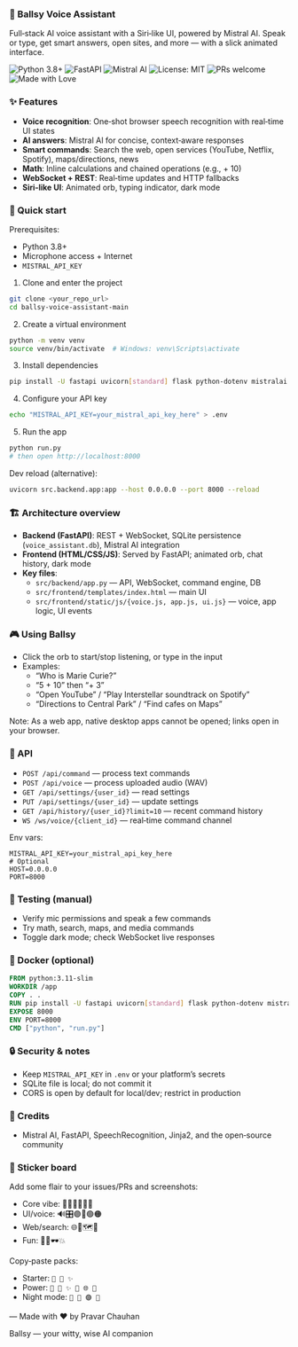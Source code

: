 ### 🎤 Ballsy Voice Assistant

Full‑stack AI voice assistant with a Siri‑like UI, powered by Mistral AI. Speak or type, get smart answers, open sites, and more — with a slick animated interface.

![Python 3.8+](https://img.shields.io/badge/Python-3.8%2B-blue?logo=python)
![FastAPI](https://img.shields.io/badge/FastAPI-0.100%2B-009688?logo=fastapi)
![Mistral AI](https://img.shields.io/badge/Mistral%20AI-enabled-6f42c1)
![License: MIT](https://img.shields.io/badge/License-MIT-yellow.svg)
![PRs welcome](https://img.shields.io/badge/PRs-welcome-brightgreen.svg?logo=git)
![Made with Love](https://img.shields.io/badge/made%20with-❤️-ff69b4)

### ✨ Features

- **Voice recognition**: One‑shot browser speech recognition with real‑time UI states
- **AI answers**: Mistral AI for concise, context‑aware responses
- **Smart commands**: Search the web, open services (YouTube, Netflix, Spotify), maps/directions, news
- **Math**: Inline calculations and chained operations (e.g., + 10)
- **WebSocket + REST**: Real‑time updates and HTTP fallbacks
- **Siri‑like UI**: Animated orb, typing indicator, dark mode

### 🚀 Quick start

Prerequisites:
- Python 3.8+
- Microphone access + Internet
- `MISTRAL_API_KEY`

1) Clone and enter the project
```bash
git clone <your_repo_url>
cd ballsy-voice-assistant-main
```

2) Create a virtual environment
```bash
python -m venv venv
source venv/bin/activate  # Windows: venv\Scripts\activate
```

3) Install dependencies
```bash
pip install -U fastapi uvicorn[standard] flask python-dotenv mistralai SpeechRecognition pydantic python-multipart websockets jinja2
```

4) Configure your API key
```bash
echo "MISTRAL_API_KEY=your_mistral_api_key_here" > .env
```

5) Run the app
```bash
python run.py
# then open http://localhost:8000
```

Dev reload (alternative):
```bash
uvicorn src.backend.app:app --host 0.0.0.0 --port 8000 --reload
```

### 🏗️ Architecture overview

- **Backend (FastAPI)**: REST + WebSocket, SQLite persistence (`voice_assistant.db`), Mistral AI integration
- **Frontend (HTML/CSS/JS)**: Served by FastAPI; animated orb, chat history, dark mode
- **Key files**:
  - `src/backend/app.py` — API, WebSocket, command engine, DB
  - `src/frontend/templates/index.html` — main UI
  - `src/frontend/static/js/{voice.js, app.js, ui.js}` — voice, app logic, UI events

### 🎮 Using Ballsy

- Click the orb to start/stop listening, or type in the input
- Examples:
  - “Who is Marie Curie?”
  - “5 + 10” then “+ 3”
  - “Open YouTube” / “Play Interstellar soundtrack on Spotify”
  - “Directions to Central Park” / “Find cafes on Maps”

Note: As a web app, native desktop apps cannot be opened; links open in your browser.

### 🔌 API

- `POST /api/command` — process text commands
- `POST /api/voice` — process uploaded audio (WAV)
- `GET /api/settings/{user_id}` — read settings
- `PUT /api/settings/{user_id}` — update settings
- `GET /api/history/{user_id}?limit=10` — recent command history
- `WS /ws/voice/{client_id}` — real‑time command channel

Env vars:
```env
MISTRAL_API_KEY=your_mistral_api_key_here
# Optional
HOST=0.0.0.0
PORT=8000
```

### 🧪 Testing (manual)

- Verify mic permissions and speak a few commands
- Try math, search, maps, and media commands
- Toggle dark mode; check WebSocket live responses

### 🐳 Docker (optional)

```dockerfile
FROM python:3.11-slim
WORKDIR /app
COPY . .
RUN pip install -U fastapi uvicorn[standard] flask python-dotenv mistralai SpeechRecognition pydantic python-multipart websockets jinja2
EXPOSE 8000
ENV PORT=8000
CMD ["python", "run.py"]
```

### 🔒 Security & notes

- Keep `MISTRAL_API_KEY` in `.env` or your platform’s secrets
- SQLite file is local; do not commit it
- CORS is open by default for local/dev; restrict in production

### 🙏 Credits

- Mistral AI, FastAPI, SpeechRecognition, Jinja2, and the open‑source community

### 🧩 Sticker board

Add some flair to your issues/PRs and screenshots:

- Core vibe: 🎤🧠✨🚀🌙💬
- UI/voice: 🔊🎛️🟣🔵🟢🟠
- Web/search: 🌐🔎🗺️🧭
- Fun: 🦾🔥🕶️💥

Copy‑paste packs:

- Starter: `🎤 🧠 ✨`
- Power: `🎤 🧠 ✨ 🚀 🌐 🔎`
- Night mode: `🌙 🎤 🟣 💬`

— Made with ❤️ by Pravar Chauhan

Ballsy — your witty, wise AI companion
